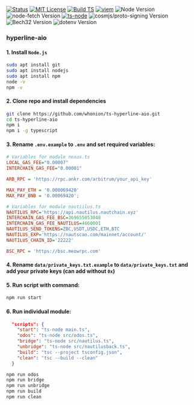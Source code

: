 [![Status](https://img.shields.io/badge/status-active-success.svg)](https://github.com/whonion/ts-hyperline-aio/blob/main/)  [![MIT License](https://img.shields.io/badge/License-MIT-blue.svg)](https://opensource.org/licenses/MIT) [![Build TS](https://github.com/whonion/ts-hyperline-aio/actions/workflows/build.yml/badge.svg)](https://github.com/whonion/ts-hyperline-aio/actions/workflows/build.yml)  [![viem](https://img.shields.io/badge/viem-2.11.0-blue)](https://www.npmjs.com/package/viem) ![Node Version](https://img.shields.io/badge/Node.js-20.12.12-blue.svg)    ![node-fetch Version](https://img.shields.io/badge/node--fetch-3.3.2-blueviolet.svg) [![ts-node](https://img.shields.io/badge/ts--node-10.9.2-brightgreen)](https://www.npmjs.com/package/ts-node)   ![cosmjs/proto-signing Version](https://img.shields.io/badge/cosmjs/proto--signing-0.32.3-orange.svg) ![Bech32 Version](https://img.shields.io/badge/bech32-2.0.0-brightgreen.svg) ![dotenv Version](https://img.shields.io/badge/dotenv-16.4.5-yellow.svg)</br>

### hyperline-aio

#### 1. Install `Node.js`
```sh
sudo apt install git
sudo apt install nodejs
sudo apt install npm
node -v
npm -v
```
#### 2. Clone repo and install dependencies
```sh
git clone https://github.com/whonion/ts-hyperline-aio.git
cd ts-hyperline-aio
npm i
npm i -g typescript
```
#### 3. Rename `.env.example` to `.env` and set required variables:
```ini
# Variables for module nexus.ts
LOCAL_GAS_FEE="0.00007"
INTERCHAIN_GAS_FEE="0.00001"

ARB_RPC = 'https://rpc.ankr.com/arbitrum/your_api_key'

MAX_PAY_ETH = '0.000069420'
MAX_PAY_BNB = '0.00069420';

# Variables for module nautiilus.ts
NAUTILUS_RPC='https://api.nautilus.nautchain.xyz'
INTERCHAIN_GAS_FEE_BSC=369655053048
INTERCHAIN_GAS_FEE_NAUTILUS=4660001
NAUTILUS_SEND_TOKENS=ZBC,USDT,USDC,ETH,BTC
NAUTILUS_EXP='https://nautscan.com/mainnet/account/'
NAUTILUS_CHAIN_ID='22222'

BSC_RPC = 'https://bsc.meowrpc.com'
```
#### 4. Rename `data/private_keys.txt.example` to `data/private_keys.txt` and add your private keys (can add without `0x`) 

#### 5. Run script with command:
```sh
npm run start
```

#### 6. Run individual module:
```json
  "scripts": {
    "start": "ts-node main.ts",
    "odos": "ts-node src/odos.ts",
    "bridge": "ts-node src/nautilus.ts",
    "unbridge": "ts-node src/nautilusback.ts",
    "build": "tsc --project tsconfig.json",
    "clean": "tsc --build --clean"
  }
```
```sh
npm run odos
npm run bridge
npm run unbridge
npm run build
npm run clean
```
